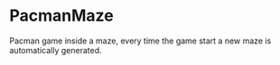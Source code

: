 # PacmanMaze
Pacman game inside a maze, every time the game start a new maze is automatically generated.
